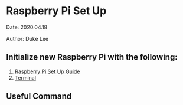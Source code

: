 # Raspberry Pi Set Up
Date: 2020.04.18

Author: Duke Lee

## Initialize new Raspberry Pi with the following:
1. [Raspberry Pi Set Up Guide](https://projects.raspberrypi.org/en/projects/raspberry-pi-setting-up)
2. [Terminal](Terminal.md)

## Useful Command
